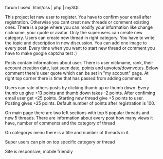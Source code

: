 forum
I used: html/css | php | mySQL

This project let new user to register. You have to confirm your email after registration. Otherwise you cant creat new threads or comment existing ones. There is a page where you can modify your information like change nickname, your quote or avatar. Only the superusers can create new category. Users can create new thread in right category. You have to write the topic and description in new discussion. You can add one image to every post. Every time when you want to start new thread or comment you have to make google captcha test :)

Posts contain informations about user. There is user nickname, rank, their account creation date, last seen date, points and upvotes/downvotes. Below comment there's user quote which can be set in "my account" page. At right top corner there is time that has passed from adding comment.

Users can rate others posts by clicking thumb up or thumb down. Every thumb up give +13 points and thumb down takes -2 points. After confiming email user get +25 points. Starting new thread give +5 points to user. Posting gives +25 points. Default number of points after registration is 100.

On main page there are two left sections with top 5 popular threads and new 5 threads. There are information about every post how many views it have, number of comments and the category of thread

On categorys menu there is a title and number of threads in it.

Super users can pin on top specific category or thread

Site is responsive, mobile friendly